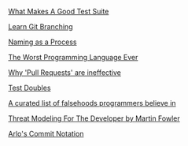 <!--(dl
(section-meta
    (title Technical))
)-->

[What Makes A Good Test Suite](https://arlobelshee.com/what-makes-a-good-test-suite/llewellyn-falco/)

[Learn Git Branching](https://learngitbranching.js.org/)

[Naming as a Process](https://www.digdeeproots.com/articles/on/naming-process/)

[The Worst Programming Language Ever](https://www.youtube.com/watch?v=vcFBwt1nu2U)

[Why 'Pull Requests' are ineffective](https://chelseatroy.com/2019/12/18/reviewing-pull-requests/)

[Test Doubles](https://www.martinfowler.com/bliki/TestDouble.html)

[A curated list of falsehoods programmers believe in](https://github.com/kdeldycke/awesome-falsehood)

[Threat Modeling For The Developer by Martin Fowler](https://martinfowler.com/articles/agile-threat-modelling.html)

[Arlo's Commit Notation](https://github.com/RefactoringCombos/ArlosCommitNotation)